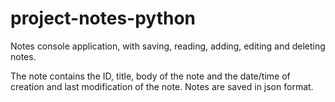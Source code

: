 # project-notes-python

Notes console application, with saving, reading, adding, editing and deleting notes.

The note contains the ID, title, body of the note and the date/time of creation and last modification of the note. Notes are saved in json format.
